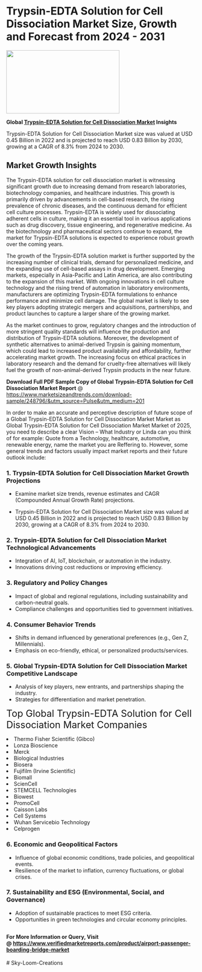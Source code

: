 <H1>Trypsin-EDTA Solution for Cell Dissociation Market Size, Growth and Forecast from 2024 - 2031</H1><img class="aligncenter size-medium wp-image-584254" src="https://thirdeyenews.in/wp-content/uploads/2024/09/Global-Market-Research-300x168.jpeg" alt="" width="300" height="168" /><p><strong>Global&nbsp;<a href="https://www.marketsizeandtrends.com/download-sample/248796/&amp;utm_source=Pulse&amp;utm_medium=201">Trypsin-EDTA Solution for Cell Dissociation Market</a> Insights</strong></p><p>Trypsin-EDTA Solution for Cell Dissociation Market size was valued at USD 0.45 Billion in 2022 and is projected to reach USD 0.83 Billion by 2030, growing at a CAGR of 8.3% from 2024 to 2030.</p><p><h2>Market Growth Insights</h2> The Trypsin-EDTA solution for cell dissociation market is witnessing significant growth due to increasing demand from research laboratories, biotechnology companies, and healthcare industries. This growth is primarily driven by advancements in cell-based research, the rising prevalence of chronic diseases, and the continuous demand for efficient cell culture processes. Trypsin-EDTA is widely used for dissociating adherent cells in culture, making it an essential tool in various applications such as drug discovery, tissue engineering, and regenerative medicine. As the biotechnology and pharmaceutical sectors continue to expand, the market for Trypsin-EDTA solutions is expected to experience robust growth over the coming years. <p>The growth of the Trypsin-EDTA solution market is further supported by the increasing number of clinical trials, demand for personalized medicine, and the expanding use of cell-based assays in drug development. Emerging markets, especially in Asia-Pacific and Latin America, are also contributing to the expansion of this market. With ongoing innovations in cell culture technology and the rising trend of automation in laboratory environments, manufacturers are optimizing Trypsin-EDTA formulations to enhance performance and minimize cell damage. The global market is likely to see key players adopting strategic mergers and acquisitions, partnerships, and product launches to capture a larger share of the growing market.</p> <p>As the market continues to grow, regulatory changes and the introduction of more stringent quality standards will influence the production and distribution of Trypsin-EDTA solutions. Moreover, the development of synthetic alternatives to animal-derived Trypsin is gaining momentum, which could lead to increased product availability and affordability, further accelerating market growth. The increasing focus on ethical practices in laboratory research and the demand for cruelty-free alternatives will likely fuel the growth of non-animal-derived Trypsin products in the near future.</p> </p><p><span class=""><strong>Download Full PDF Sample Copy of Global Trypsin-EDTA Solution for Cell Dissociation Market Report</strong> @ <a href="https://www.marketsizeandtrends.com/download-sample/248796/&amp;utm_source=Pulse&amp;utm_medium=201" target="_blank">https://www.marketsizeandtrends.com/download-sample/248796/&amp;utm_source=Pulse&amp;utm_medium=201</a></span></p><p>In order to make an accurate and perceptive description of future scope of a Global&nbsp;Trypsin-EDTA Solution for Cell Dissociation Market Market as Global&nbsp;Trypsin-EDTA Solution for Cell Dissociation Market Market of 2025, you need to describe a clear Vision &ndash; What Industry or Linda can you think of for example: Quote from a Technology, healthcare, automotive, renewable energy, name the market you are Reffering to. However, some general trends and factors usually impact market reports and their future outlook include:</p><h3>1.&nbsp;<strong>Trypsin-EDTA Solution for Cell Dissociation Market Growth Projections</strong></h3><ul><li>Examine market size trends, revenue estimates and CAGR (Compounded Annual Growth Rate) projections.</li><li><p>Trypsin-EDTA Solution for Cell Dissociation Market size was valued at USD 0.45 Billion in 2022 and is projected to reach USD 0.83 Billion by 2030, growing at a CAGR of 8.3% from 2024 to 2030.</p></li></ul><h3>2.&nbsp;<strong>Trypsin-EDTA Solution for Cell Dissociation Market Technological Advancements</strong></h3><ul><li>Integration of AI, IoT, blockchain, or automation in the industry.</li><li>Innovations driving cost reductions or improving efficiency.</li></ul><h3>3.&nbsp;<strong>Regulatory and Policy Changes</strong></h3><ul><li>Impact of global and regional regulations, including sustainability and carbon-neutral goals.</li><li>Compliance challenges and opportunities tied to government initiatives.</li></ul><h3>4.&nbsp;<strong>Consumer Behavior Trends</strong></h3><ul><li>Shifts in demand influenced by generational preferences (e.g., Gen Z, Millennials).</li><li>Emphasis on eco-friendly, ethical, or personalized products/services.</li></ul><h3>5.&nbsp;<strong>Global Trypsin-EDTA Solution for Cell Dissociation Market Competitive Landscape</strong></h3><ul><li>Analysis of key players, new entrants, and partnerships shaping the industry.</li><li>Strategies for differentiation and market penetration.</li></ul><p data-pm-slice="1 1 []"><span style="color: inherit; font-family: inherit; font-size: 25px;">Top Global Trypsin-EDTA Solution for Cell Dissociation Market Companies</span></p><div class="" data-test-id=""><p><li>Thermo Fisher Scientific (Gibco)</li><li> Lonza Bioscience</li><li> Merck</li><li> Biological Industries</li><li> Biosera</li><li> Fujifilm (Irvine Scientific)</li><li> Biomall</li><li> ScienCell</li><li> STEMCELL Technologies</li><li> Biowest</li><li> PromoCell</li><li> Caisson Labs</li><li> Cell Systems</li><li> Wuhan Servicebio Technology</li><li> Celprogen</li></p></div><h3>6.&nbsp;<strong>Economic and Geopolitical Factors</strong></h3><ul><li>Influence of global economic conditions, trade policies, and geopolitical events.</li><li>Resilience of the market to inflation, currency fluctuations, or global crises.</li></ul><h3>7.&nbsp;<strong>Sustainability and ESG (Environmental, Social, and Governance)</strong></h3><ul><li>Adoption of sustainable practices to meet ESG criteria.</li><li>Opportunities in green technologies and circular economy principles.</li></ul><h2><strong style="font-size: 14px;">For More Information or Query, Visit @&nbsp;</strong><a style="background-color: #ffffff; font-size: 14px;" href="https://www.marketsizeandtrends.com/report/trypsin-edta-solution-for-cell-dissociation-market/" target="_blank">https://www.verifiedmarketreports.com/product/airport-passenger-boarding-bridge-market</a></h2># Sky-Loom-Creations
